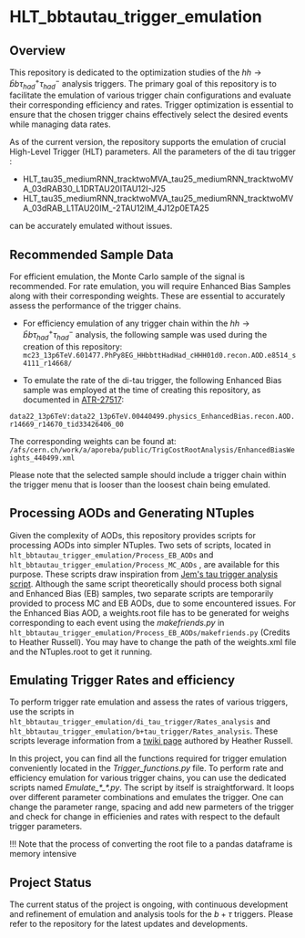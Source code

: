 # HLT_bbtautau_trigger_emulation

## Overview
This repository is dedicated to the optimization studies of the $hh \rightarrow \bar{b} b \tau_{had}^+ \tau_{had}^-$ analysis triggers. The primary goal of this repository is to facilitate the emulation of various trigger chain configurations and evaluate their corresponding efficiency and rates. Trigger optimization is essential to ensure that the chosen trigger chains effectively select the desired events while managing data rates.

As of the current version, the repository supports the emulation of crucial High-Level Trigger (HLT) parameters. All the parameters of the di tau trigger :

- HLT_tau35_mediumRNN_tracktwoMVA_tau25_mediumRNN_tracktwoMVA_03dRAB30_L1DRTAU20ITAU12I-J25
- HLT_tau35_mediumRNN_tracktwoMVA_tau25_mediumRNN_tracktwoMVA_03dRAB_L1TAU20IM_-2TAU12IM_4J12p0ETA25

can be accurately emulated without issues.

## Recommended Sample Data

For efficient emulation, the Monte Carlo sample of the signal is recommended. For rate emulation, you will require Enhanced Bias Samples along with their corresponding weights. These are essential to accurately assess the performance of the trigger chains.

- For efficiency emulation of any trigger chain within the $hh \rightarrow \bar{b} b \tau_{had}^+ \tau_{had}^-$ analysis, the following sample was used during the creation of this repository: 
```mc23_13p6TeV.601477.PhPy8EG_HHbbttHadHad_cHHH01d0.recon.AOD.e8514_s4111_r14668/```

- To emulate the rate of the di-tau trigger, the following Enhanced Bias sample was employed at the time of creating this repository, as documented in [ATR-27517](https://its.cern.ch/jira/browse/ATR-27517):

```data22_13p6TeV:data22_13p6TeV.00440499.physics_EnhancedBias.recon.AOD.r14669_r14670_tid33426406_00```

The corresponding weights can be found at:
```/afs/cern.ch/work/a/aporeba/public/TrigCostRootAnalysis/EnhancedBiasWeights_440499.xml```

Please note that the selected sample should include a trigger chain within the trigger menu that is looser than the loosest chain being emulated.


## Processing AODs and Generating NTuples

Given the complexity of AODs, this repository provides scripts for processing AODs into simpler NTuples. Two sets of scripts, located in `hlt_bbtautau_trigger_emulation/Process_EB_AODs` and `hlt_bbtautau_trigger_emulation/Process_MC_AODs` , are available for this purpose. These scripts draw inspiration from [Jem's tau trigger analysis script](https://gitlab.cern.ch/jguhit/bbtautautriggeranalysis/-/tree/HLT_studies). Although the same script theoretically should process both signal and Enhanced Bias (EB) samples, two separate scripts are temporarily provided to process MC and EB AODs, due to some encountered issues.
For the Enhanced Bias AOD, a weights.root file has to be generated for weighs corresponding to each event using the *makefriends.py* in ```hlt_bbtautau_trigger_emulation/Process_EB_AODs/makefriends.py``` (Credits to Heather Russell). You may have to change the path of the weights.xml file and the NTuples.root to get it running. 

## Emulating Trigger Rates and efficiency

To perform trigger rate emulation and assess the rates of various triggers, use the scripts in `hlt_bbtautau_trigger_emulation/di_tau_trigger/Rates_analysis` and `hlt_bbtautau_trigger_emulation/b+tau_trigger/Rates_analysis`. These scripts leverage information from a [twiki page](https://studip-ecampus.uni-goettingen.de/dispatch.php/course/details?sem_id=ca1ca2a43d94d8262654e401f8c61553&again=yes) authored by Heather Russell.

In this project, you can find all the functions required for trigger emulation conveniently located in the *Trigger_functions.py* file. To perform rate and efficiency emulation for various trigger chains, you can use the dedicated scripts named *Emulate_\*_\*.py*. The script by itself is straightforward. It loops over different parameter combinations and emulates the trigger. One can change the parameter range, spacing and add new parmeters of the trigger and check for change in efficienies and rates with respect to the default trigger parameters. 

!!! Note that the process of converting the root file to a pandas dataframe is memory intensive 

## Project Status
The current status of the project is ongoing, with continuous development and refinement of emulation and analysis tools for the $b+\tau$ triggers. Please refer to the repository for the latest updates and developments.
